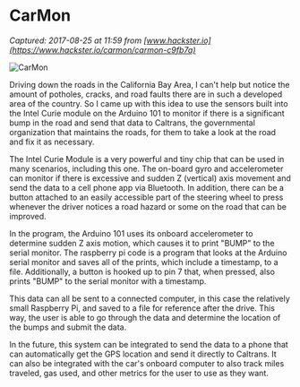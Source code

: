 # CarMon

_Captured: 2017-08-25 at 11:59 from [www.hackster.io](https://www.hackster.io/carmon/carmon-c9fb7a)_

![CarMon](https://hackster.imgix.net/uploads/attachments/298971/16405_460_m_d9e861db2b1b0982212c47403f35839b_V0jfVHfB5g.jpg?auto=compress%2Cformat&w=900&h=675&fit=min)

Driving down the roads in the California Bay Area, I can't help but notice the amount of potholes, cracks, and road faults there are in such a developed area of the country. So I came up with this idea to use the sensors built into the Intel Curie module on the Arduino 101 to monitor if there is a significant bump in the road and send that data to Caltrans, the governmental organization that maintains the roads, for them to take a look at the road and fix it as necessary.

The Intel Curie Module is a very powerful and tiny chip that can be used in many scenarios, including this one. The on-board gyro and accelerometer can monitor if there is excessive and sudden Z (vertical) axis movement and send the data to a cell phone app via Bluetooth. In addition, there can be a button attached to an easily accessible part of the steering wheel to press whenever the driver notices a road hazard or some on the road that can be improved.

In the program, the Arduino 101 uses its onboard accelerometer to determine sudden Z axis motion, which causes it to print "BUMP" to the serial monitor. The raspberry pi code is a program that looks at the Arduino serial monitor and saves all of the prints, which include a timestamp, to a file. Additionally, a button is hooked up to pin 7 that, when pressed, also prints "BUMP" to the serial monitor with a timestamp.

This data can all be sent to a connected computer, in this case the relatively small Raspberry Pi, and saved to a file for reference after the drive. This way, the user is able to go through the data and determine the location of the bumps and submit the data.

In the future, this system can be integrated to send the data to a phone that can automatically get the GPS location and send it directly to Caltrans. It can also be integrated with the car's onboard computer to also track miles traveled, gas used, and other metrics for the user to use as they want.
